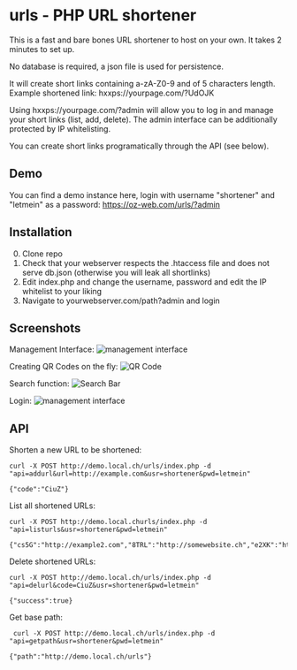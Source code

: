 # urls - PHP URL shortener
This is a fast and bare bones URL shortener to host on your own. It takes 2 minutes to set up.

No database is required, a json file is used for persistence.

It will create short links containing a-zA-Z0-9 and of 5 characters length.
Example shortened link:
hxxps://yourpage.com/?UdOJK

Using hxxps://yourpage.com/?admin will allow you to log in and manage your short links (list, add, delete).
The admin interface can be additionally protected by IP whitelisting. 

You can create short links programatically through the API (see below).

## Demo
You can find a demo instance here, login with username "shortener" and "letmein" as a password:
https://oz-web.com/urls/?admin

## Installation
0. Clone repo
1. Check that your webserver respects the .htaccess file and does not serve db.json (otherwise you will leak all shortlinks)
2. Edit index.php and change the username, password and edit the IP whitelist to your liking
3. Navigate to yourwebserver.com/path?admin and login

## Screenshots
Management Interface:
![management interface](https://i.imgur.com/cQJeeJM.png)

Creating QR Codes on the fly:
![QR Code](https://i.imgur.com/a1G1uXu.png)

Search function:
![Search Bar](https://i.imgur.com/tUaIZUu.png)

Login:
![management interface](https://i.imgur.com/0rgOnXe.png)

## API
Shorten a new URL to be shortened:
```
curl -X POST http://demo.local.ch/urls/index.php -d "api=addurl&url=http://example.com&usr=shortener&pwd=letmein"

{"code":"CiuZ"}
```

List all shortened URLs:
```
curl -X POST http://demo.local.churls/index.php -d "api=listurls&usr=shortener&pwd=letmein"

{"cs5G":"http://example2.com","8TRL":"http://somewebsite.ch","e2XK":"http://github.com","CiuZ":"http://example.com"}
```

Delete shortened URLs:
```
curl -X POST http://demo.local.ch/urls/index.php -d "api=delurl&code=CiuZ&usr=shortener&pwd=letmein"

{"success":true}
```

Get base path:
```
 curl -X POST http://demo.local.ch/urls/index.php -d "api=getpath&usr=shortener&pwd=letmein"
 
{"path":"http://demo.local.ch/urls"}
```
